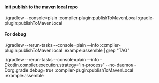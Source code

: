#### Init publish to the maven local repo
./gradlew --console=plain :compiler-plugin:publishToMavenLocal :gradle-plugin:publishToMavenLocal

#### For debug
./gradlew --rerun-tasks --console=plain --info :compiler-plugin:publishToMavenLocal :example:assemble | grep "TAG"

./gradlew --rerun-tasks --console=plain --info -Dkotlin.compiler.execution.strategy="in-process"  --no-daemon -Dorg.gradle.debug=true  :compiler-plugin:publishToMavenLocal :example:assemble

